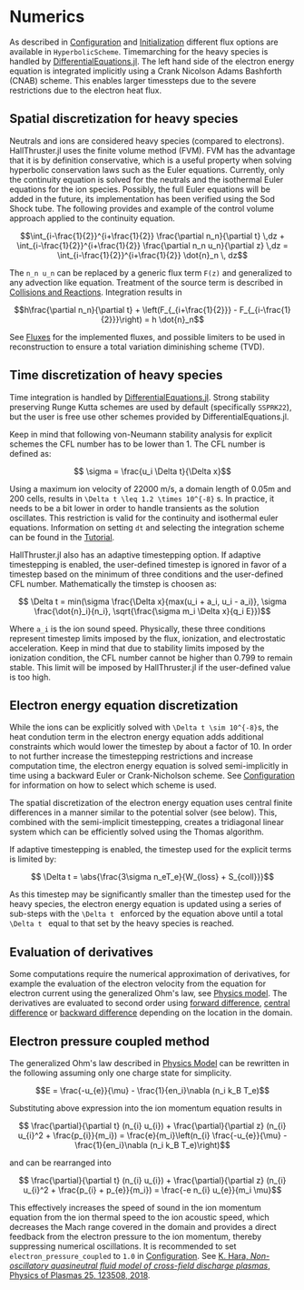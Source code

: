 # Numerics

As described in [Configuration](@ref) and [Initialization](@ref) different flux options are available in `HyperbolicScheme`. Timemarching for the heavy species is handled by [DifferentialEquations.jl](https://github.com/SciML/DifferentialEquations.jl). The left hand side of the electron energy equation is integrated implicitly using a Crank Nicolson Adams Bashforth (CNAB) scheme. This enables larger timessteps due to the severe restrictions due to the electron heat flux. 

## Spatial discretization for heavy species

Neutrals and ions are considered heavy species (compared to electrons). HallThruster.jl uses the finite volume method (FVM). FVM has the advantage that it is by definition conservative, which is a useful property when solving hyperbolic conservation laws such as the Euler equations. Currently, only the continuity equation is solved for the neutrals and the isothermal Euler equations for the ion species. Possibly, the full Euler equations will be added in the future, its implementation has been verified using the Sod Shock tube. The following provides and example of the control volume approach applied to the continuity equation. 

```math
\int_{i-\frac{1}{2}}^{i+\frac{1}{2}} \frac{\partial n_n}{\partial t} \,dz + \int_{i-\frac{1}{2}}^{i+\frac{1}{2}} \frac{\partial n_n u_n}{\partial z} \,dz = \int_{i-\frac{1}{2}}^{i+\frac{1}{2}} \dot{n}_n \, dz
```

The ``n_n u_n`` can be replaced by a generic flux term ``F(z)`` and generalized to any advection like equation. Treatment of the source term is described in [Collisions and Reactions](@ref). Integration results in

```math
h\frac{\partial n_n}{\partial t} + \left(F_{_{i+\frac{1}{2}}} - F_{_{i-\frac{1}{2}}}\right) = h \dot{n}_n
```
See [Fluxes](@ref) for the implemented fluxes, and possible limiters to be used in reconstruction to ensure a total variation diminishing scheme (TVD).

## Time discretization of heavy species

Time integration is handled by [DifferentialEquations.jl](https://github.com/SciML/DifferentialEquations.jl). Strong stability preserving Runge Kutta schemes are used by default (specifically `SSPRK22`), but the user is free use other schemes provided by DifferentialEquations.jl.

Keep in mind that following von-Neumann stability analysis for explicit schemes the CFL number has to be lower than 1. The CFL number is defined as:

```math
    \sigma = \frac{u_i \Delta t}{\Delta x}
```

Using a maximum ion velocity of 22000 m/s, a domain length of 0.05m and 200 cells, results in ``\Delta t \leq 1.2 \times 10^{-8}`` s. In practice, it needs to be a bit lower in order to handle transients as the solution oscillates. This restriction is valid for the continuity and isothermal euler equations. Information on setting `dt` and selecting the integration scheme can be found in the [Tutorial](@ref).

HallThruster.jl also has an adaptive timestepping option. If adaptive timestepping is enabled, the user-defined timestep is ignored in favor of a timestep based on the minimum of three conditions and the user-defined CFL number. Mathematically the timstep is choosen as:

```math
    \Delta t = min(\sigma \frac{\Delta x}{max(u_i + a_i, u_i - a_i)}, \sigma \frac{\dot{n}_i}{n_i}, \sqrt{\frac{\sigma m_i \Delta x}{q_i E}})
```

Where ``a_i`` is the ion sound speed. Physically, these three conditions represent timestep limits imposed by the flux, ionization, and electrostatic acceleration. Keep in mind that due to stability limits imposed by the ionization condition, the CFL number cannot be higher than 0.799 to remain stable. This limit will be imposed by HallThruster.jl if the user-defined value is too high. 


## Electron energy equation discretization

While the ions can be explicitly solved with ``\Delta t \sim 10^{-8}``s, the heat condution term in the electron energy equation adds additional constraints which would lower the timestep by about a factor of 10. In order to not further increase the timestepping restrictions and increase computation time, the electron energy equation is solved semi-implicitly in time using a backward Euler or Crank-Nicholson scheme. See [Configuration](@ref) for information on how to select which scheme is used.

The spatial discretization of the electron energy equation uses central finite differences in a manner similar to the potential solver (see below). This, combined with the semi-implicit timestepping, creates a tridiagonal linear system which can be efficiently solved using the Thomas algorithm.

If adaptive timestepping is enabled, the timestep used for the explicit terms is limited by: 

```math
    \Delta t = \abs{\frac{3\sigma n_eT_e}{W_{loss} + S_{coll}}}
```

As this timestep may be significantly smaller than the timestep used for the heavy species, the electron energy equation is updated using a series of sub-steps with the ``\Delta t `` enforced by the equation above until a total ``\Delta t `` equal to that set by the heavy species is reached. 

## Evaluation of derivatives

Some computations require the numerical approximation of derivatives, for example the evaluation of the electron velocity from the equation for electron current using the generalized Ohm's law, see [Physics model](@ref). The derivatives are evaluated to second order using [forward difference](https://um-pepl.github.io/HallThruster.jl/dev/internals/#HallThruster.forward_difference-NTuple{6,%20Any}), [central difference](https://um-pepl.github.io/HallThruster.jl/dev/internals/#HallThruster.central_difference-NTuple{6,%20Any}) or [backward difference](https://um-pepl.github.io/HallThruster.jl/dev/internals/#HallThruster.backward_difference-NTuple{6,%20Any}) depending on the location in the domain. 

## Electron pressure coupled method

The generalized Ohm's law described in [Physics Model](@ref) can be rewritten in the following assuming only one charge state for simplicity.

```math
E = \frac{-u_{e}}{\mu} - \frac{1}{en_i}\nabla (n_i k_B T_e)
```

Substituting above expression into the ion momentum equation results in 

```math
    \frac{\partial}{\partial t} (n_{i} u_{i}) + \frac{\partial}{\partial z} (n_{i} u_{i}^2 + \frac{p_{i}}{m_i}) = \frac{e}{m_i}\left(n_{i} \frac{-u_{e}}{\mu} - \frac{1}{en_i}\nabla (n_i k_B T_e)\right)
```

and can be rearranged into 

```math
    \frac{\partial}{\partial t} (n_{i} u_{i}) + \frac{\partial}{\partial z} (n_{i} u_{i}^2 + \frac{p_{i} + p_{e}}{m_i}) = \frac{-e n_{i} u_{e}}{m_i \mu}
```

This effectively increases the speed of sound in the ion momentum equation from the ion thermal speed to the ion acoustic speed, which decreases the Mach range covered in the domain and provides a direct feedback from the electron pressure to the ion momentum, thereby suppressing numerical oscillations. It is recommended to set `electron_pressure_coupled` to `1.0` in [Configuration](@ref). See [K. Hara, *Non-oscillatory quasineutral fluid model of cross-field discharge plasmas*, Physics of Plasmas 25, 123508, 2018](https://aip.scitation.org/doi/pdf/10.1063/1.5055750). 
